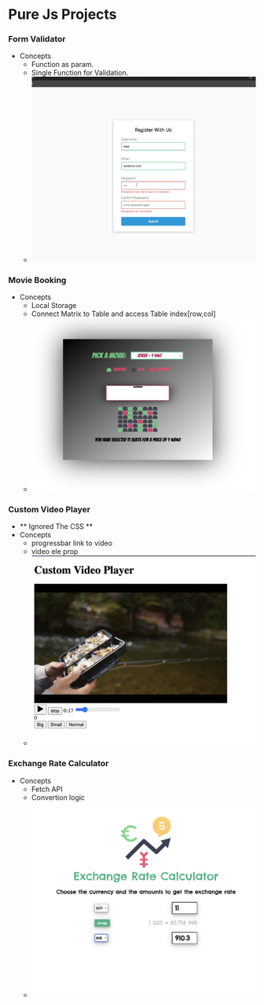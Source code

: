 # Pure Js Projects

### Form Validator
- Concepts
    - Function as param.
    - Single Function for Validation.
    - ![Form_Demo](00_FormValidator/Desired_Output.png)

### Movie Booking
- Concepts
    - Local Storage
    - Connect Matrix to Table and access Table index[row,col]
    - ![webmovibooking](01_MovieBookingSeat/movieBooking.png)

### Custom Video Player
- ** Ignored The CSS **
- Concepts
    - progressbar link to video
    - video ele prop
    - ![customvideoplayer](02_CustomVideoPlayer/img/customVideoPlayer.png)

### Exchange Rate Calculator
- Concepts
    - Fetch API
    - Convertion logic
    - ![ExchangeRateCalc](03_ExchangeRateCalculator/img/output.png)